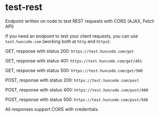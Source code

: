 # test-rest
Endpoint written on node to test REST requests with CORS (AJAX, Fetch API)

If you need an endpoint to test your client requests, you can use `test.huncode.com` (working both at `http` and `https`):

GET, response with status 200: `https://test.huncode.com/get`

GET, response with status 401: `https://test.huncode.com/get/401`

GET, response with status 500: `https://test.huncode.com/get/500`

POST, response with status 200: `https://test.huncode.com/post`

POST, response with status 400: `https://test.huncode.com/post/400`

POST, response with status 500: `https://test.huncode.com/post/500`


All responses support CORS with credentials.
